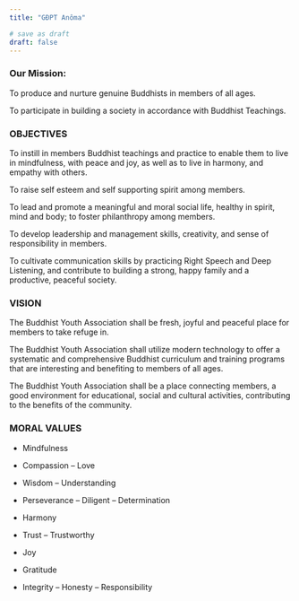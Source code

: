 ```yaml
---
title: "GĐPT Anôma"

# save as draft
draft: false
---
```


### Our Mission:

To produce and nurture genuine Buddhists in members of all ages.

To participate in building a society in accordance with Buddhist Teachings.

### OBJECTIVES

To instill in members Buddhist teachings and practice to enable them to live in mindfulness, with peace and joy, as well as to live in harmony, and empathy with others.

To raise self esteem and self supporting spirit among members.

To lead and promote a meaningful and moral social life, healthy in spirit, mind and body; to foster philanthropy among members.

To develop leadership and management skills, creativity, and sense of responsibility in members.

To cultivate communication skills by practicing Right Speech and Deep Listening, and contribute to building a strong, happy family and a productive, peaceful society.

### VISION

The Buddhist Youth Association shall be fresh, joyful and peaceful place for members to take refuge in.

The Buddhist Youth Association shall utilize modern technology to offer a systematic and comprehensive Buddhist curriculum and training programs that are interesting and benefiting to members of all ages.

The Buddhist Youth Association shall be a place connecting members, a good environment for educational, social and cultural activities, contributing to the benefits of the community.

### MORAL VALUES

-   Mindfulness

-   Compassion – Love

-   Wisdom – Understanding

-   Perseverance – Diligent – Determination

-   Harmony

-   Trust – Trustworthy

-   Joy

-   Gratitude

-   Integrity – Honesty – Responsibility
